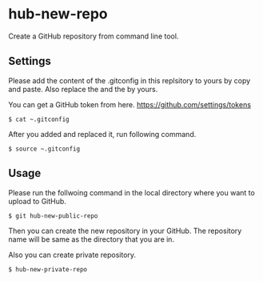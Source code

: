 # hub-new-repo
Create a GitHub repository from command line tool.

## Settings
Please add the content of the .gitconfig in this replsitory to yours by copy and paste.
Also replace the <username> and the <token your-github-token> by yours.
  
You can get a GitHub token from here. 
https://github.com/settings/tokens

```
$ cat ~.gitconfig
```

After you added and replaced it, run following command.

```
$ source ~.gitconfig
```

## Usage
Please run the follwoing command in the local directory where you want to upload to GitHub.

```
$ git hub-new-public-repo
```

Then you can create the new repository in your GitHub. The repository name will be same as the directory that you are in.

Also you can create private repository.

```
$ hub-new-private-repo
```
